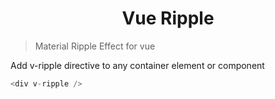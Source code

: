 <h1 align="center">Vue Ripple</h1>

<!--  -->

> Material Ripple Effect for vue

Add v-ripple directive to any container element or component

```javascript
<div v-ripple />
```